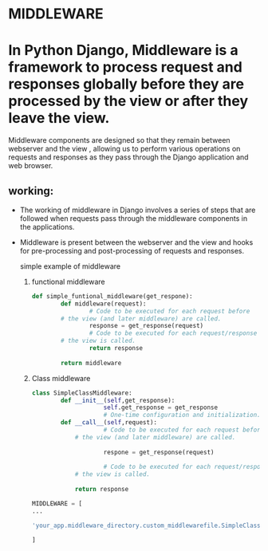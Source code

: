 # MIDDLEWARE

# In Python Django, **Middleware** is a framework to process request and responses globally before they are processed by the view or after they leave the view.

Middleware components are designed so that  they remain between webserver and the view , allowing us to perform various operations on requests and responses as they pass through the Django application and web browser.

## **working:**

- The working of middleware in Django involves a series of steps that are followed when requests pass through the middleware components in the applications.
- Middleware is present between the webserver and the view and hooks for pre-processing and post-processing of requests and responses.
    
    
    simple example of middleware
    
    1. functional middleware
        
        ```python
        def simple_funtional_middleware(get_respone):
        		def middleware(request):
        				# Code to be executed for each request before
                # the view (and later middleware) are called.
        				response = get_response(request)
        				# Code to be executed for each request/response after
                # the view is called.
        				return response
        			
        		return middleware
        ```
        
    2. Class middleware
        
        ```python
        class SimpleClassMiddleware:
        		def __init__(self,get_response):
        					self.get_response = get_response
        					# One-time configuration and initialization.
        		def __call__(self,request):
        					# Code to be executed for each request before
        	        # the view (and later middleware) are called.
        					
        					respone = get_response(request)
        					
        					# Code to be executed for each request/response after
        	        # the view is called.
        	        
        	        return response		
        ```
        
        ```python
        MIDDLEWARE = [
        ...
        
        'your_app.middleware_directory.custom_middlewarefile.SimpleClassMiddleware'
        
        ]
        ```

